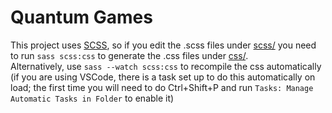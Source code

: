
# Quantum Games

This project uses [SCSS](https://sass-lang.com/), so if you edit the .scss files under [scss/](scss/) you need to run `sass scss:css` to generate the .css files under [css/](css/).<br>
Alternatively, use `sass --watch scss:css` to recompile the css automatically (if you are using VSCode, there is a task set up to do this automatically on load; the first time you will need to do Ctrl+Shift+P and run `Tasks: Manage Automatic Tasks in Folder` to enable it)